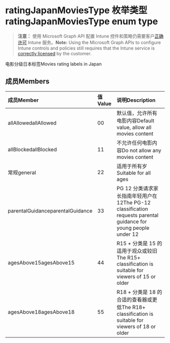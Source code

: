# <a name="ratingjapanmoviestype-enum-type"></a><span data-ttu-id="ead62-101">ratingJapanMoviesType 枚举类型</span><span class="sxs-lookup"><span data-stu-id="ead62-101">ratingJapanMoviesType enum type</span></span>

> <span data-ttu-id="ead62-102">**注意：** 使用 Microsoft Graph API 配置 Intune 控件和策略仍需要客户[正确许可](https://go.microsoft.com/fwlink/?linkid=839381) Intune 服务。</span><span class="sxs-lookup"><span data-stu-id="ead62-102">**Note:** Using the Microsoft Graph APIs to configure Intune controls and policies still requires that the Intune service is [correctly licensed](https://go.microsoft.com/fwlink/?linkid=839381) by the customer.</span></span>

<span data-ttu-id="ead62-103">电影分级日本标签</span><span class="sxs-lookup"><span data-stu-id="ead62-103">Movies rating labels in Japan</span></span>
## <a name="members"></a><span data-ttu-id="ead62-104">成员</span><span class="sxs-lookup"><span data-stu-id="ead62-104">Members</span></span>
|<span data-ttu-id="ead62-105">成员</span><span class="sxs-lookup"><span data-stu-id="ead62-105">Member</span></span>|<span data-ttu-id="ead62-106">值</span><span class="sxs-lookup"><span data-stu-id="ead62-106">Value</span></span>|<span data-ttu-id="ead62-107">说明</span><span class="sxs-lookup"><span data-stu-id="ead62-107">Description</span></span>|
|:---|:---|:---|
|<span data-ttu-id="ead62-108">allAllowed</span><span class="sxs-lookup"><span data-stu-id="ead62-108">allAllowed</span></span>|<span data-ttu-id="ead62-109">0</span><span class="sxs-lookup"><span data-stu-id="ead62-109">0</span></span>|<span data-ttu-id="ead62-110">默认值，允许所有电影内容</span><span class="sxs-lookup"><span data-stu-id="ead62-110">Default value, allow all movies content</span></span>|
|<span data-ttu-id="ead62-111">allBlocked</span><span class="sxs-lookup"><span data-stu-id="ead62-111">allBlocked</span></span>|<span data-ttu-id="ead62-112">1</span><span class="sxs-lookup"><span data-stu-id="ead62-112">1</span></span>|<span data-ttu-id="ead62-113">不允许任何电影内容</span><span class="sxs-lookup"><span data-stu-id="ead62-113">Do not allow any movies content</span></span>|
|<span data-ttu-id="ead62-114">常规</span><span class="sxs-lookup"><span data-stu-id="ead62-114">general</span></span>|<span data-ttu-id="ead62-115">2</span><span class="sxs-lookup"><span data-stu-id="ead62-115">2</span></span>|<span data-ttu-id="ead62-116">适用于所有岁</span><span class="sxs-lookup"><span data-stu-id="ead62-116">Suitable for all ages</span></span>|
|<span data-ttu-id="ead62-117">parentalGuidance</span><span class="sxs-lookup"><span data-stu-id="ead62-117">parentalGuidance</span></span>|<span data-ttu-id="ead62-118">3</span><span class="sxs-lookup"><span data-stu-id="ead62-118">3</span></span>|<span data-ttu-id="ead62-119">PG 12 分类请求家长指南年轻用户在 12</span><span class="sxs-lookup"><span data-stu-id="ead62-119">The PG-12 classification requests parental guidance for young people under 12</span></span>|
|<span data-ttu-id="ead62-120">agesAbove15</span><span class="sxs-lookup"><span data-stu-id="ead62-120">agesAbove15</span></span>|<span data-ttu-id="ead62-121">4</span><span class="sxs-lookup"><span data-stu-id="ead62-121">4</span></span>|<span data-ttu-id="ead62-122">R15 + 分类是 15 的适用于观众或较旧</span><span class="sxs-lookup"><span data-stu-id="ead62-122">The R15+ classification is suitable for viewers of 15 or older</span></span>|
|<span data-ttu-id="ead62-123">agesAbove18</span><span class="sxs-lookup"><span data-stu-id="ead62-123">agesAbove18</span></span>|<span data-ttu-id="ead62-124">5</span><span class="sxs-lookup"><span data-stu-id="ead62-124">5</span></span>|<span data-ttu-id="ead62-125">R18 + 分类是 18 的合适的查看器或更低</span><span class="sxs-lookup"><span data-stu-id="ead62-125">The R18+ classification is suitable for viewers of 18 or older</span></span>|



